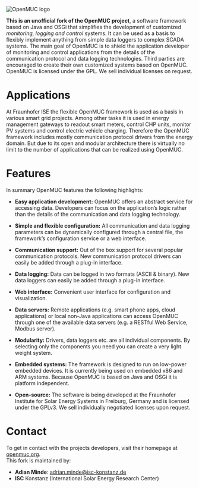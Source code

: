 ![OpenMUC logo](https://www.openmuc.org/wp-content/uploads/2016/03/Logo.png)

**This is an unofficial fork of the OpenMUC project**, a software framework based on Java and OSGi that simplifies the development of customized *monitoring, logging and control* systems. It can be used as a basis to flexibly implement anything from simple data loggers to complex SCADA systems. The main goal of OpenMUC is to shield the application developer of monitoring and control applications from the details of the communication protocol and data logging technologies. Third parties are encouraged to create their own customized systems based on OpenMUC. OpenMUC is licensed under the GPL. We sell individual licenses on request.


# Applications

At Fraunhofer ISE the flexible OpenMUC framework is used as a basis in various smart grid projects. Among other tasks it is used in energy management gateways to readout smart meters, control CHP units, monitor PV systems and control electric vehicle charging. Therefore the OpenMUC framework includes mostly communication protocol drivers from the energy domain. But due to its open and modular architecture there is virtually no limit to the number of applications that can be realized using OpenMUC.


# Features

In summary OpenMUC features the following highlights:

- **Easy application development:** OpenMUC offers an abstract service for accessing data. Developers can focus on the application’s logic rather than the details of the communication and data logging technology.
    
- **Simple and flexible configuration:** All communication and data logging parameters can be dynamically configured through a central file, the framework’s configuration service or a web interface.

- **Communication support:** Out of the box support for several popular communication protocols. New communication protocol drivers can easily be added through a plug-in interface.

- **Data logging:** Data can be logged in two formats (ASCII & binary). New data loggers can easily be added through a plug-in interface.

- **Web interface:** Convenient user interface for configuration and visualization.

- **Data servers:** Remote applications (e.g. smart phone apps, cloud applications) or local non-Java applications can access OpenMUC through one of the available data servers (e.g. a RESTful Web Service, Modbus server).

- **Modularity:** Drivers, data loggers etc. are all individual components. By selecting only the components you need you can create a very light weight system.

- **Embedded systems:** The framework is designed to run on low-power embedded devices. It is currently being used on embedded x86 and ARM systems. Because OpenMUC is based on Java and OSGi it is platform independent.

- **Open-source:** The software is being developed at the Fraunhofer Institute for Solar Energy Systems in Freiburg, Germany and is licensed under the GPLv3. We sell individually negotiated licenses upon request.


# Contact

To get in contact with the projects developers, visit their homepage at [openmuc.org](https://www.openmuc.org/).  
This fork is maintained by:

- **Adian Minde**: adrian.minde@isc-konstanz.de
- **ISC** Konstanz (International Solar Energy Research Center)
